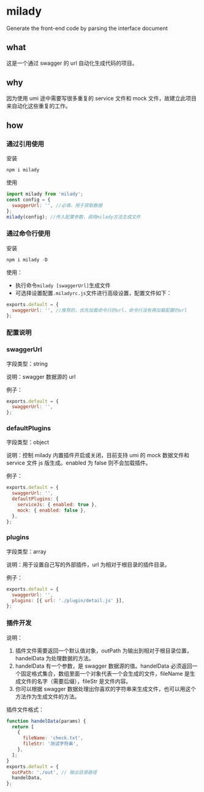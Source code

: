 # milady

Generate the front-end code by parsing the interface document

## what

这是一个通过 swagger 的 url 自动化生成代码的项目。

## why

因为使用 umi 途中需要写很多重复的 service 文件和 mock 文件，故建立此项目来自动化这些重复的工作。

## how

### 通过引用使用

安装

```js
npm i milady
```

使用

```js
import milady from 'milady';
const config = {
  swaggerUrl: '', //必填，用于获取数据
};
milady(config); //传入配置参数，调用milady方法生成文件
```

### 通过命令行使用

安装

```js
npm i milady -D
```

使用：

- 执行命令`milady [swaggerUrl]`生成文件
- 可选择设置配置`.miladyrc.js`文件进行高级设置，配置文件如下：

```js
exports.default = {
  swaggerUrl: '', //推荐的，优先加载命令行的url，命令行没有再加载配置的url
};
```

### 配置说明

### swaggerUrl

字段类型：string

说明：swagger 数据源的 url

例子：

```js
exports.default = {
  swaggerUrl: '',
};
```

### defaultPlugins

字段类型：object

说明：控制 milady 内置插件开启或关闭，目前支持 umi 的 mock 数据文件和 service 文件 js 版生成。enabled 为 false 则不会加载插件。

例子：

```js
exports.default = {
  swaggerUrl: '',
  defaultPlugins: {
    serviceJs: { enabled: true },
    mock: { enabled: false },
  },
};
```

### plugins

字段类型：array

说明：用于设置自己写的外部插件，url 为相对于根目录的插件目录。

例子：

```js
exports.default = {
  swaggerUrl: '',
  plugins: [{ url: './plugin/detail.js' }],
};
```

### 插件开发

说明：

1. 插件文件需要返回一个默认值对象，outPath 为输出到相对于根目录位置，handelData 为处理数据的方法。
2. handelData 有一个参数，是 swagger 数据源的值。handelData 必须返回一个固定格式集合，数组里面一个对象代表一个会生成的文件，fileName 是生成文件的名字（需要后缀），fileStr 是文件内容。
3. 你可以根据 swagger 数据处理出你喜欢的字符串来生成文件，也可以用这个方法作为生成文件的方法。

插件文件格式：

```js
function handelData(params) {
  return [
    {
      fileName: 'check.txt',
      fileStr: '测试字符串',
    },
  ];
}
exports.default = {
  outPath: './out', // 输出目录路径
  handelData,
};
```
